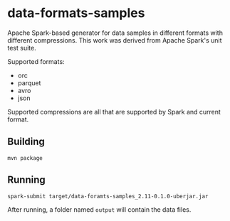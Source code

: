 data-formats-samples
====================

Apache Spark-based generator for data samples in different formats with different compressions.
This work was derived from Apache Spark's unit test suite.

Supported formats:

 - orc
 - parquet
 - avro
 - json
 
Supported compressions are all that are supported by Spark and current format.
 
## Building

    mvn package
    
## Running

    spark-submit target/data-foramts-samples_2.11-0.1.0-uberjar.jar
    
After running, a folder named `output` will contain the data files.

